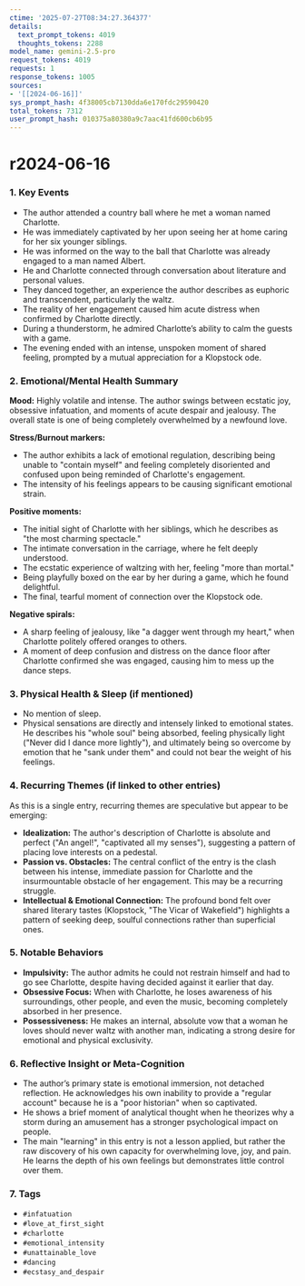 ```yaml
---
ctime: '2025-07-27T08:34:27.364377'
details:
  text_prompt_tokens: 4019
  thoughts_tokens: 2288
model_name: gemini-2.5-pro
request_tokens: 4019
requests: 1
response_tokens: 1005
sources:
- '[[2024-06-16]]'
sys_prompt_hash: 4f38005cb7130dda6e170fdc29590420
total_tokens: 7312
user_prompt_hash: 010375a80380a9c7aac41fd600cb6b95
---
```

# r2024-06-16

### 1. Key Events
*   The author attended a country ball where he met a woman named Charlotte.
*   He was immediately captivated by her upon seeing her at home caring for her six younger siblings.
*   He was informed on the way to the ball that Charlotte was already engaged to a man named Albert.
*   He and Charlotte connected through conversation about literature and personal values.
*   They danced together, an experience the author describes as euphoric and transcendent, particularly the waltz.
*   The reality of her engagement caused him acute distress when confirmed by Charlotte directly.
*   During a thunderstorm, he admired Charlotte’s ability to calm the guests with a game.
*   The evening ended with an intense, unspoken moment of shared feeling, prompted by a mutual appreciation for a Klopstock ode.

### 2. Emotional/Mental Health Summary

**Mood:** Highly volatile and intense. The author swings between ecstatic joy, obsessive infatuation, and moments of acute despair and jealousy. The overall state is one of being completely overwhelmed by a newfound love.

**Stress/Burnout markers:**
*   The author exhibits a lack of emotional regulation, describing being unable to "contain myself" and feeling completely disoriented and confused upon being reminded of Charlotte's engagement.
*   The intensity of his feelings appears to be causing significant emotional strain.

**Positive moments:**
*   The initial sight of Charlotte with her siblings, which he describes as "the most charming spectacle."
*   The intimate conversation in the carriage, where he felt deeply understood.
*   The ecstatic experience of waltzing with her, feeling "more than mortal."
*   Being playfully boxed on the ear by her during a game, which he found delightful.
*   The final, tearful moment of connection over the Klopstock ode.

**Negative spirals:**
*   A sharp feeling of jealousy, like "a dagger went through my heart," when Charlotte politely offered oranges to others.
*   A moment of deep confusion and distress on the dance floor after Charlotte confirmed she was engaged, causing him to mess up the dance steps.

### 3. Physical Health & Sleep (if mentioned)
*   No mention of sleep.
*   Physical sensations are directly and intensely linked to emotional states. He describes his "whole soul" being absorbed, feeling physically light ("Never did I dance more lightly"), and ultimately being so overcome by emotion that he "sank under them" and could not bear the weight of his feelings.

### 4. Recurring Themes (if linked to other entries)
As this is a single entry, recurring themes are speculative but appear to be emerging:
*   **Idealization:** The author's description of Charlotte is absolute and perfect ("An angel!", "captivated all my senses"), suggesting a pattern of placing love interests on a pedestal.
*   **Passion vs. Obstacles:** The central conflict of the entry is the clash between his intense, immediate passion for Charlotte and the insurmountable obstacle of her engagement. This may be a recurring struggle.
*   **Intellectual & Emotional Connection:** The profound bond felt over shared literary tastes (Klopstock, "The Vicar of Wakefield") highlights a pattern of seeking deep, soulful connections rather than superficial ones.

### 5. Notable Behaviors
*   **Impulsivity:** The author admits he could not restrain himself and had to go see Charlotte, despite having decided against it earlier that day.
*   **Obsessive Focus:** When with Charlotte, he loses awareness of his surroundings, other people, and even the music, becoming completely absorbed in her presence.
*   **Possessiveness:** He makes an internal, absolute vow that a woman he loves should never waltz with another man, indicating a strong desire for emotional and physical exclusivity.

### 6. Reflective Insight or Meta-Cognition
*   The author’s primary state is emotional immersion, not detached reflection. He acknowledges his own inability to provide a "regular account" because he is a "poor historian" when so captivated.
*   He shows a brief moment of analytical thought when he theorizes why a storm during an amusement has a stronger psychological impact on people.
*   The main "learning" in this entry is not a lesson applied, but rather the raw discovery of his own capacity for overwhelming love, joy, and pain. He learns the depth of his own feelings but demonstrates little control over them.

### 7. Tags
*   `#infatuation`
*   `#love_at_first_sight`
*   `#charlotte`
*   `#emotional_intensity`
*   `#unattainable_love`
*   `#dancing`
*   `#ecstasy_and_despair`